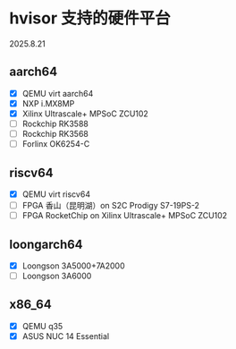 # hvisor 支持的硬件平台

2025.8.21

## aarch64

- [x] QEMU virt aarch64
- [x] NXP i.MX8MP
- [x] Xilinx Ultrascale+ MPSoC ZCU102
- [ ] Rockchip RK3588
- [ ] Rockchip RK3568
- [ ] Forlinx OK6254-C

## riscv64

- [x] QEMU virt riscv64
- [ ] FPGA 香山（昆明湖）on S2C Prodigy S7-19PS-2
- [ ] FPGA  RocketChip on Xilinx Ultrascale+ MPSoC ZCU102

## loongarch64

- [x] Loongson 3A5000+7A2000
- [ ] Loongson 3A6000

## x86_64

- [x] QEMU q35
- [x] ASUS NUC 14 Essential